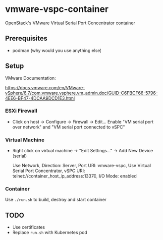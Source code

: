 # vmware-vspc-container
OpenStack's VMware Virtual Serial Port Concentrator container

## Prerequisites

- podman (why would you use anything else)

## Setup

VMware Documentation:

https://docs.vmware.com/en/VMware-vSphere/6.7/com.vmware.vsphere.vm_admin.doc/GUID-C6FBCF66-5796-4EE6-BF47-4DCAA9DCD1E3.html

### ESXi Firewall

- Click on host -> Configure -> Firewall -> Edit...
  Enable "VM serial port over network" and "VM serial port connected to vSPC"

### Virtual Machine

- Right click on virtual machine -> "Edit Settings..." -> Add New Device (serial)

   Use Network, Direction: Server, Port URI: vmware-vspc, Use Virtual Serial Port Concentrator, vSPC URI: telnet://container_host_ip_address:13370, I/O Mode: enabled

### Container
Use `./run.sh` to build, destroy and start container

## TODO
- Use certificates
- Replace `run.sh` with Kubernetes pod

